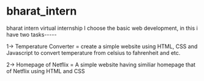 # bharat_intern
bharat intern virtual internship
I choose the basic web development, in this i have two tasks-----

1-> Temperature Converter =   create a simple website using HTML, CSS and Javascript to convert temperature from celsius to fahrenheit and etc.

2-> Homepage of Netflix = A simple website having similiar homepage that of Netflix using HTML and CSS
